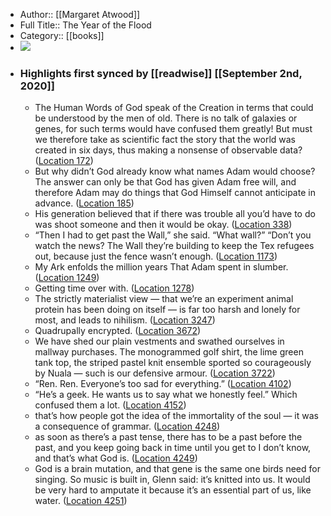- Author:: [[Margaret Atwood]]
- Full Title:: The Year of the Flood
- Category:: [[books]]
- ![](https://images-na.ssl-images-amazon.com/images/I/51veygGK%2BhL._SL400_.jpg)
- ### Highlights first synced by [[readwise]] [[September 2nd, 2020]]
    - The Human Words of God speak of the Creation in terms that could be understood by the men of old. There is no talk of galaxies or genes, for such terms would have confused them greatly! But must we therefore take as scientific fact the story that the world was created in six days, thus making a nonsense of observable data? ([Location 172](https://readwise.io/to_kindle?action=open&asin=B002PXFYKG&location=172))
    - But why didn’t God already know what names Adam would choose? The answer can only be that God has given Adam free will, and therefore Adam may do things that God Himself cannot anticipate in advance. ([Location 185](https://readwise.io/to_kindle?action=open&asin=B002PXFYKG&location=185))
    - His generation believed that if there was trouble all you’d have to do was shoot someone and then it would be okay. ([Location 338](https://readwise.io/to_kindle?action=open&asin=B002PXFYKG&location=338))
    - “Then I had to get past the Wall,” she said. “What wall?” “Don’t you watch the news? The Wall they’re building to keep the Tex refugees out, because just the fence wasn’t enough. ([Location 1173](https://readwise.io/to_kindle?action=open&asin=B002PXFYKG&location=1173))
    - My Ark enfolds the million years That Adam spent in slumber. ([Location 1249](https://readwise.io/to_kindle?action=open&asin=B002PXFYKG&location=1249))
    - Getting time over with. ([Location 1278](https://readwise.io/to_kindle?action=open&asin=B002PXFYKG&location=1278))
    - The strictly materialist view — that we’re an experiment animal protein has been doing on itself — is far too harsh and lonely for most, and leads to nihilism. ([Location 3247](https://readwise.io/to_kindle?action=open&asin=B002PXFYKG&location=3247))
    - Quadrupally encrypted. ([Location 3672](https://readwise.io/to_kindle?action=open&asin=B002PXFYKG&location=3672))
    - We have shed our plain vestments and swathed ourselves in mallway purchases. The monogrammed golf shirt, the lime green tank top, the striped pastel knit ensemble sported so courageously by Nuala — such is our defensive armour. ([Location 3722](https://readwise.io/to_kindle?action=open&asin=B002PXFYKG&location=3722))
    - “Ren. Ren. Everyone’s too sad for everything.” ([Location 4102](https://readwise.io/to_kindle?action=open&asin=B002PXFYKG&location=4102))
    - “He’s a geek. He wants us to say what we honestly feel.” Which confused them a lot. ([Location 4152](https://readwise.io/to_kindle?action=open&asin=B002PXFYKG&location=4152))
    - that’s how people got the idea of the immortality of the soul — it was a consequence of grammar. ([Location 4248](https://readwise.io/to_kindle?action=open&asin=B002PXFYKG&location=4248))
    - as soon as there’s a past tense, there has to be a past before the past, and you keep going back in time until you get to I don’t know, and that’s what God is. ([Location 4249](https://readwise.io/to_kindle?action=open&asin=B002PXFYKG&location=4249))
    - God is a brain mutation, and that gene is the same one birds need for singing. So music is built in, Glenn said: it’s knitted into us. It would be very hard to amputate it because it’s an essential part of us, like water. ([Location 4251](https://readwise.io/to_kindle?action=open&asin=B002PXFYKG&location=4251))
